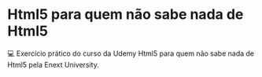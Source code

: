 # Html5 para quem não sabe nada de Html5
💻 Exercício prático do curso da Udemy  Html5 para quem não sabe nada de Html5 pela Enext University.
